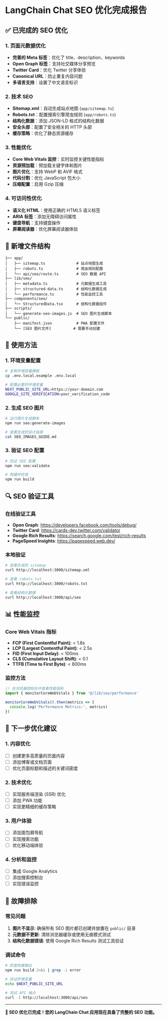 # LangChain Chat SEO 优化完成报告

## ✅ 已完成的 SEO 优化

### 1. 页面元数据优化
- **完善的 Meta 标签**：优化了 title、description、keywords
- **Open Graph 标签**：支持社交媒体分享预览
- **Twitter Card**：优化 Twitter 分享体验
- **Canonical URL**：防止重复内容问题
- **多语言支持**：设置了中文语言标识

### 2. 技术 SEO
- **Sitemap.xml**：自动生成站点地图 (`app/sitemap.ts`)
- **Robots.txt**：配置搜索引擎爬虫规则 (`app/robots.ts`)
- **结构化数据**：添加 JSON-LD 格式的结构化数据
- **安全头部**：配置了安全相关的 HTTP 头部
- **缓存策略**：优化了静态资源缓存

### 3. 性能优化
- **Core Web Vitals 监控**：实时监控关键性能指标
- **资源预加载**：预加载关键字体和图片
- **图片优化**：支持 WebP 和 AVIF 格式
- **代码分割**：优化 JavaScript 包大小
- **压缩配置**：启用 Gzip 压缩

### 4. 可访问性优化
- **语义化 HTML**：使用正确的 HTML5 语义标签
- **ARIA 标签**：添加无障碍访问属性
- **键盘导航**：支持键盘操作
- **屏幕阅读器**：优化屏幕阅读器体验

## 📁 新增文件结构

```
├── app/
│   ├── sitemap.ts              # 站点地图生成
│   ├── robots.ts               # 爬虫规则配置
│   └── api/seo/route.ts        # SEO 数据 API
├── lib/seo/
│   ├── metadata.ts             # 元数据生成工具
│   ├── structured-data.ts      # 结构化数据生成
│   └── performance.ts          # 性能监控工具
├── components/seo/
│   └── StructuredData.tsx      # 结构化数据组件
├── scripts/
│   └── generate-seo-images.js  # SEO 图片生成脚本
└── public/
    ├── manifest.json           # PWA 配置文件
    └── [SEO 图片文件]          # 需要手动创建
```

## 🚀 使用方法

### 1. 环境变量配置
```bash
# 复制环境变量模板
cp .env.local.example .env.local

# 配置必要的环境变量
NEXT_PUBLIC_SITE_URL=https://your-domain.com
GOOGLE_SITE_VERIFICATION=your_verification_code
```

### 2. 生成 SEO 图片
```bash
# 运行图片生成脚本
npm run seo:generate-images

# 查看生成的设计指南
cat SEO_IMAGES_GUIDE.md
```

### 3. 验证 SEO 配置
```bash
# 验证 SEO 配置
npm run seo:validate

# 构建并检查
npm run build
```

## 🔍 SEO 验证工具

### 在线验证工具
- **Open Graph**: https://developers.facebook.com/tools/debug/
- **Twitter Card**: https://cards-dev.twitter.com/validator
- **Google Rich Results**: https://search.google.com/test/rich-results
- **PageSpeed Insights**: https://pagespeed.web.dev/

### 本地验证
```bash
# 查看生成的 sitemap
curl http://localhost:3000/sitemap.xml

# 查看 robots.txt
curl http://localhost:3000/robots.txt

# 查看结构化数据
curl http://localhost:3000/api/seo
```

## 📊 性能监控

### Core Web Vitals 指标
- **FCP (First Contentful Paint)**: < 1.8s
- **LCP (Largest Contentful Paint)**: < 2.5s
- **FID (First Input Delay)**: < 100ms
- **CLS (Cumulative Layout Shift)**: < 0.1
- **TTFB (Time to First Byte)**: < 800ms

### 监控方法
```javascript
// 在浏览器控制台中查看性能指标
import { monitorCoreWebVitals } from '@/lib/seo/performance'

monitorCoreWebVitals().then(metrics => {
  console.log('Performance Metrics:', metrics)
})
```

## 🎯 下一步优化建议

### 1. 内容优化
- [ ] 创建更多高质量的页面内容
- [ ] 添加博客或文档页面
- [ ] 优化页面标题和描述的关键词密度

### 2. 技术优化
- [ ] 实现服务端渲染 (SSR) 优化
- [ ] 添加 PWA 功能
- [ ] 实现更精细的缓存策略

### 3. 用户体验
- [ ] 添加面包屑导航
- [ ] 实现搜索功能
- [ ] 优化移动端体验

### 4. 分析和监控
- [ ] 集成 Google Analytics
- [ ] 添加搜索控制台
- [ ] 实现错误监控

## 🔧 故障排除

### 常见问题
1. **图片不显示**: 确保所有 SEO 图片都已创建并放置在 `public/` 目录
2. **元数据不更新**: 清除浏览器缓存或使用无痕模式测试
3. **结构化数据错误**: 使用 Google Rich Results 测试工具验证

### 调试命令
```bash
# 检查构建输出
npm run build 2>&1 | grep -i error

# 验证环境变量
echo $NEXT_PUBLIC_SITE_URL

# 测试 API 端点
curl -I http://localhost:3000/api/seo
```

---

**🎉 SEO 优化已完成！您的 LangChain Chat 应用现在具备了完整的 SEO 功能。**
